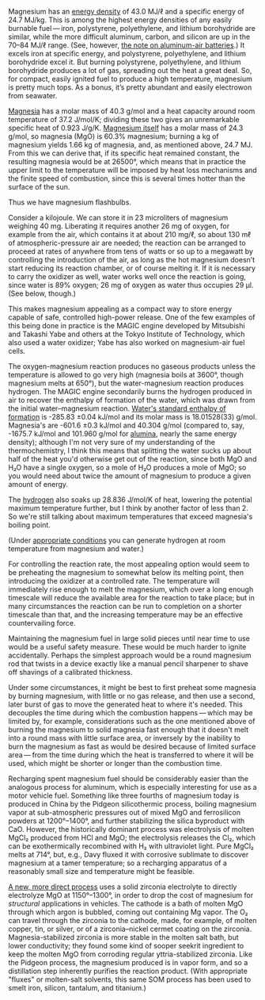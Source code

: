 Magnesium has an [energy density][0] of 43.0 MJ/ℓ and a specific
energy of 24.7 MJ/kg.  This is among the highest energy densities of
any easily burnable fuel — iron, polystyrene, polyethylene, and
lithium borohydride are similar, while the more difficult aluminum,
carbon, and silicon are up in the 70–84 MJ/ℓ range.  (See, however,
[the note on aluminum-air batteries](aluminum-air-batteries.md).)  It
excels iron at specific energy, and polystyrene, polyethylene, and
lithium borohydride excel it.  But burning polystyrene, polyethylene,
and lithium borohydride produces a lot of gas, spreading out the heat
a great deal.  So, for compact, easily ignited fuel to produce a high
temperature, magnesium is pretty much tops.  As a bonus, it’s pretty
abundant and easily electrowon from seawater.

[0]: https://en.wikipedia.org/wiki/Energy_density#Tables_of_energy_content

[Magnesia][1] has a molar mass of 40.3 g/mol and a heat capacity
around room temperature of 37.2 J/mol/K; dividing these two gives an
unremarkable specific heat of 0.923 J/g/K.  [Magnesium itself][2] has
a molar mass of 24.3 g/mol, so magnesia (MgO) is 60.3% magnesium;
burning a kg of magnesium yields 1.66 kg of magnesia, and, as
mentioned above, 24.7 MJ.  From this we can derive that, if its
specific heat remained constant, the resulting magnesia would be at
26500°, which means that in practice the upper limit to the
temperature will be imposed by heat loss mechanisms and the finite
speed of combustion, since this is several times hotter than the
surface of the sun.

[1]: https://en.wikipedia.org/wiki/Magnesium_oxide
[2]: https://en.wikipedia.org/wiki/Magnesium

Thus we have magnesium flashbulbs.

Consider a kilojoule.  We can store it in 23 microliters of magnesium
weighing 40 mg.  Liberating it requires another 26 mg of oxygen, for
example from the air, which contains it at about 210 mg/ℓ, so about
130 mℓ of atmospheric-pressure air are needed; the reaction can be
arranged to proceed at rates of anywhere from tens of watts or so up
to a megawatt by controlling the introduction of the air, as long as
the hot magnesium doesn’t start reducing its reaction chamber, or of
course melting it.  If it is necessary to carry the oxidizer as well,
water works well once the reaction is going, since water is 89%
oxygen; 26 mg of oxygen as water thus occupies 29 μl.  (See below,
though.)

This makes magnesium appealing as a compact way to store energy
capable of safe, controlled high-power release.  One of the few
examples of this being done in practice is the MAGIC engine developed
by Mitsubishi and Takashi Yabe and others at the Tokyo Institute of
Technology, which also used a water oxidizer;
Yabe has also worked on magnesium-air fuel cells.

The oxygen-magnesium reaction produces no gaseous products unless the
temperature is allowed to go very high (magnesia boils at 3600°,
though magnesium melts at 650°), but the water-magnesium reaction
produces hydrogen.  The MAGIC engine secondarily burns the hydrogen
produced in air to recover the enthalpy of formation of the water,
which was drawn from the initial water–magnesium reaction.  [Water's
standard enthalpy of formation][4] is -285.83 ±0.04 kJ/mol and its
molar mass is 18.01528(33) g/mol.  Magnesia's are -601.6 ±0.3 kJ/mol
and 40.304 g/mol (compared to, say,
-1675.7 kJ/mol and 101.960 g/mol for [alumina][8],
nearly the same energy density);
although I'm not very sure of my understanding of
the thermochemistry, I think this means that splitting the water sucks
up about half of the heat you'd otherwise get out of the reaction,
since both MgO and H₂O have a single oxygen, so a mole of H₂O produces
a mole of MgO; so you would need about twice the amount of magnesium
to produce a given amount of energy.

[4]: https://en.wikipedia.org/wiki/Properties_of_water
[8]: https://en.wikipedia.org/wiki/Aluminium_oxide

The [hydrogen][6] also soaks up 28.836 J/mol/K of heat, lowering the
potential maximum temperature further, but I think by another factor
of less than 2.  So we're still talking about maximum temperatures
that exceed magnesia's boiling point.

[6]: https://en.wikipedia.org/wiki/Hydrogen

(Under [appropriate conditions][5] you can generate hydrogen at room
temperature from magnesium and water.)

[5]: https://www.ncbi.nlm.nih.gov/pmc/articles/PMC5090637/

For controlling the reaction rate, the most appealing option would
seem to be preheating the magnesium to somewhat below its melting
point, then introducing the oxidizer at a controlled rate.  The
temperature will immediately rise enough to melt the magnesium, which
over a long enough timescale will reduce the available area for the
reaction to take place; but in many circumstances the reaction can be
run to completion on a shorter timescale than that, and the increasing
temperature may be an effective countervailing force.

Maintaining the magnesium fuel in large solid pieces until near time
to use would be a useful safety measure.  These would be much harder
to ignite accidentally.  Perhaps the simplest approach would be a
round magnesium rod that twists in a device exactly like a manual
pencil sharpener to shave off shavings of a calibrated thickness.

Under some circumstances, it might be best to first preheat some
magnesia by burning magnesium, with little or no gas release, and then
use a second, later burst of gas to move the generated heat to where
it's needed.  This decouples the time during which the combustion
happens — which may be limited by, for example, considerations such as
the one mentioned above of burning the magnesium to solid magnesia
fast enough that it doesn't melt into a round mass with little surface
area, or inversely by the inability to burn the magnesium as fast as
would be desired because of limited surface area — from the time
during which the heat is transferred to where it will be used, which
might be shorter or longer than the combustion time.

Recharging spent magnesium fuel should be considerably easier than the
analogous process for aluminum, which is especially interesting for
use as a motor vehicle fuel.  Something like three fourths of
magnesium today is produced in China by the Pidgeon silicothermic
process, boiling magnesium vapor at sub-atmospheric pressures out of
mixed MgO and ferrosilicon powders at 1200°–1400°, and further
stabilizing the silica byproduct with CaO.  However, the historically
dominant process was electrolysis of molten MgCl₂ produced from HCl
and MgO; the electrolysis releases the Cl₂, which can be
exothermically recombined with H₂ with ultraviolet light.  Pure MgCl₂
melts at 714°, but, e.g., Davy fluxed it with corrosive sublimate to
discover magnesium at a tamer temperature; so a recharging apparatus
of a reasonably small size and temperature might be feasible.

[A new, more direct process][7] uses a solid zirconia electrolyte to
directly electrolyze MgO at 1150°–1300°, in order to drop the cost of
magnesium for *structural* applications in vehicles.  The cathode is a
bath of molten MgO through which argon is bubbled, coming out
containing Mg vapor.  The O₂ can travel through the zirconia to the
cathode, made, for example, of molten copper, tin, or silver, or of a
zirconia–nickel cermet coating on the zirconia.  Magnesia-stabilized
zirconia is more stable in the molten salt bath, but lower
conductivity; they found some kind of sooper seekrit ingredient to
keep the molten MgO from corroding regular yttria-stabilized zirconia.
Like the Pidgeon process, the magnesium produced is in vapor form, and
so a distillation step inherently purifies the reaction product.
(With appropriate "fluxes" or molten-salt solvents, this same SOM
process has been used to smelt iron, silicon, tantalum, and titanium.)

[7]: https://web.archive.org/web/20131113035743/http://www1.eere.energy.gov/vehiclesandfuels/pdfs/merit_review_2011/lightweight_materials/lm035_derezinski_2011_o.pdf "Solid Oxide Membrane (SOM) Electrolysis of Magnesium, Powell et al., 2011"
